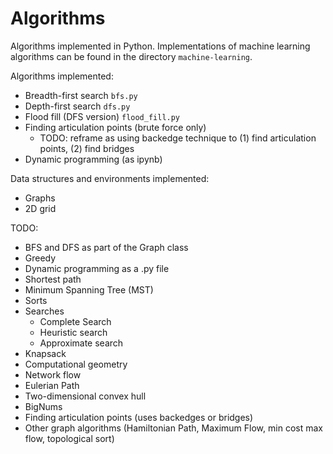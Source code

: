 # Algorithms

Algorithms implemented in Python. Implementations of machine learning algorithms can be found in the directory `machine-learning`.

Algorithms implemented:
- Breadth-first search `bfs.py`
- Depth-first search `dfs.py`
- Flood fill (DFS version) `flood_fill.py`
- Finding articulation points (brute force only)
    - TODO: reframe as using backedge technique to (1) find articulation points, (2) find bridges
- Dynamic programming (as ipynb)

Data structures and environments implemented:
- Graphs
- 2D grid

TODO:
- BFS and DFS as part of the Graph class
- Greedy
- Dynamic programming as a .py file
- Shortest path
- Minimum Spanning Tree (MST)
- Sorts
- Searches
    - Complete Search
    - Heuristic search
    - Approximate search
- Knapsack
- Computational geometry
- Network flow
- Eulerian Path
- Two-dimensional convex hull
- BigNums
- Finding articulation points (uses backedges or bridges)
- Other graph algorithms (Hamiltonian Path, Maximum Flow, min cost max flow, topological sort)
